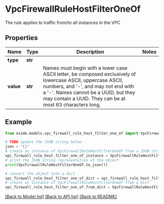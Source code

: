 # VpcFirewallRuleHostFilterOneOf

The rule applies to traffic from/to all instances in the VPC

## Properties

Name | Type | Description | Notes
------------ | ------------- | ------------- | -------------
**type** | **str** |  | 
**value** | **str** | Names must begin with a lower case ASCII letter, be composed exclusively of lowercase ASCII, uppercase ASCII, numbers, and &#39;-&#39;, and may not end with a &#39;-&#39;. Names cannot be a UUID, but they may contain a UUID. They can be at most 63 characters long. | 

## Example

```python
from oxide.models.vpc_firewall_rule_host_filter_one_of import VpcFirewallRuleHostFilterOneOf

# TODO update the JSON string below
json = "{}"
# create an instance of VpcFirewallRuleHostFilterOneOf from a JSON string
vpc_firewall_rule_host_filter_one_of_instance = VpcFirewallRuleHostFilterOneOf.from_json(json)
# print the JSON string representation of the object
print(VpcFirewallRuleHostFilterOneOf.to_json())

# convert the object into a dict
vpc_firewall_rule_host_filter_one_of_dict = vpc_firewall_rule_host_filter_one_of_instance.to_dict()
# create an instance of VpcFirewallRuleHostFilterOneOf from a dict
vpc_firewall_rule_host_filter_one_of_from_dict = VpcFirewallRuleHostFilterOneOf.from_dict(vpc_firewall_rule_host_filter_one_of_dict)
```
[[Back to Model list]](../README.md#documentation-for-models) [[Back to API list]](../README.md#documentation-for-api-endpoints) [[Back to README]](../README.md)


